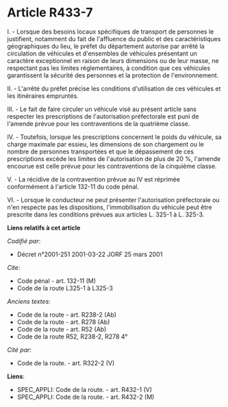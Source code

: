 # Article R433-7

I. - Lorsque des besoins locaux spécifiques de transport de personnes le justifient, notamment du fait de l'affluence du
public et des caractéristiques géographiques du lieu, le préfet du département autorise par arrêté la circulation de
véhicules et d'ensembles de véhicules présentant un caractère exceptionnel en raison de leurs dimensions ou de leur masse, ne
respectant pas les limites réglementaires, à condition que ces véhicules garantissent la sécurité des personnes et la
protection de l'environnement.

II. - L'arrêté du préfet précise les conditions d'utilisation de ces véhicules et les itinéraires empruntés.

III. - Le fait de faire circuler un véhicule visé au présent article sans respecter les prescriptions de l'autorisation
préfectorale est puni de l'amende prévue pour les contraventions de la quatrième classe.

IV. - Toutefois, lorsque les prescriptions concernent le poids du véhicule, sa charge maximale par essieu, les dimensions de
son chargement ou le nombre de personnes transportées et que le dépassement de ces prescriptions excède les limites de
l'autorisation de plus de 20 %, l'amende encourue est celle prévue pour les contraventions de la cinquième classe.

V. - La récidive de la contravention prévue au IV est réprimée conformément à l'article 132-11 du code pénal.

VI. - Lorsque le conducteur ne peut présenter l'autorisation préfectorale ou n'en respecte pas les dispositions,
l'immobilisation du véhicule peut être prescrite dans les conditions prévues aux articles L. 325-1 à L. 325-3.

**Liens relatifs à cet article**

_Codifié par_:

  - Décret n°2001-251 2001-03-22 JORF 25 mars 2001

_Cite_:

  - Code pénal - art. 132-11 (M)
  - Code de la route L325-1 à L325-3

_Anciens textes_:

  - Code de la route - art. R238-2 (Ab)
  - Code de la route - art. R278 (Ab)
  - Code de la route - art. R52 (Ab)
  - Code de la route R52, R238-2, R278 4°

_Cité par_:

  - Code de la route. - art. R322-2 (V)

**Liens**:

  - SPEC_APPLI: Code de la route. - art. R432-1 (V)
  - SPEC_APPLI: Code de la route. - art. R432-2 (M)
